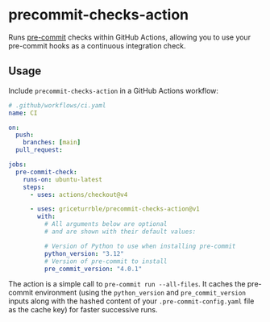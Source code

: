 # precommit-checks-action

Runs [pre-commit](https://pre-commit.com) checks within GitHub Actions,
allowing you to use your pre-commit hooks as a continuous integration check.

## Usage

Include `precommit-checks-action` in a GitHub Actions workflow:

```yaml
# .github/workflows/ci.yaml
name: CI

on:
  push:
    branches: [main]
  pull_request:

jobs:
  pre-commit-check:
    runs-on: ubuntu-latest
    steps:
      - uses: actions/checkout@v4

      - uses: griceturrble/precommit-checks-action@v1
        with:
          # All arguments below are optional
          # and are shown with their default values:

          # Version of Python to use when installing pre-commit
          python_version: "3.12"
          # Version of pre-commit to install
          pre_commit_version: "4.0.1"
```

The action is a simple call to `pre-commit run --all-files`.
It caches the pre-commit environment
(using the `python_version` and `pre_commit_version` inputs
along with the hashed content of your `.pre-commit-config.yaml` file
as the cache key)
for faster successive runs.
